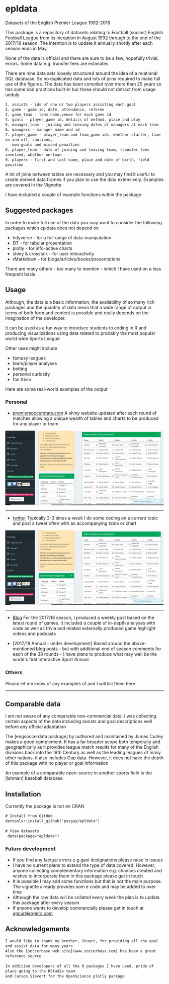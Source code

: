 # epldata
Datasets of the English Premier League 1992-2018

This package is a repository of datasets relating to Football (soccer) English Football League from its inception in August 1992 through to the end of the 2017/18 season. The intention is to update it annually shortly after each season ends in May

None of the data is official and there are sure to be a few, hopefully trivial, errors. Some data e.g. transfer fees are estimates

There are nine data sets loosely structured around the idea of a relational SQL database. So no duplicated data and lots of joins required to make full use of the figures. The data has been compiled over more than 25 years so has some bad practices built-in bur these should not detract from usage unduly
   
    1. assists - ids of one or two players assisting each goal
    2. game - game id, date, attendance, referee
    3. game_team - team name,venue for each game id
    4. goals - player_game id, details of method, place and play 
    5. manager_team - joining and leaving dates of managers at each team
    6. managers - manager name and id
    7. player_game - player_team and team_game ids, whether starter, time on and off, cautions,
       own-goals and missed penalties
    8. player_team - date of joining and leaving team, transfer fees involved, whether on-loan
    9. players - first and last name, place and date of birth, field position

A lot of joins between tables are necessary and you may find it useful to create derived data.frames if you plan to use the data extensively. Examples are covered in the Vignette

I have included a couple of example functions within the package

## Suggested packages

In order to make full use of the data you may want to consider the following packages which epldata does not depend on

 * tidyverse - for a full range of data-manipulation
 * DT - for tabular presentation
 * plotly - for info-active charts
 * shiny & crosstalk - for user interactivity
 * rMarkdown - for blogs/articles/books/presentations
 
There are many others - too many to mention - which I have used on a less frequent basis 


## Usage

Although, the data is a basic information, the availability of so many rich packages and the quantity of data mean that a wide range of output in terms of both form and content is possible and really depends on the imagination of the developer.

 It can be used as a fun way to introduce students to coding in R and  producing visualizations  using data related to probably the most popular world wide Sports League
 
 Other uses might include
 
 * fantasy leagues
 * team/player analyses
 * betting 
 * personal curiosity
 * fan trivia
 
 Here are some real-world examples of the output

### Personal

 * [premiersoccerstats.com](http://www.premiersoccerstats.com)  A shiny website updated after each round of matches allowing a unique wealth of tables and charts to be produced for any player or team
 
 ![](/img/example_pss.PNG)
 
 ---
 
 * [twitter](https://twitter.com/pssGuy) Typically 2-3 times a week I do some coding on a current topic and post a tweet often with an accompanying table or chart
 
 ![](img/example_pss.PNG)
 
 ---
 
 * [Blog](http://www.mytinyshinys.com) For the 2017/18 season, I produced a weekly post based on the latest round of games. It included a couple of in-depth analyses with code as well as trivia and related externally produced game highlight videos and podcasts
 
 * [2017/18 Annual - under development} Based around the above-mentioned blog posts - but with additional  end of season comments for each of the 38 rounds -  I have plans to produce what may well be the world's first interactive Sport Annual
 
 ### Others
 
 Please let me know of any examples of  and I will list them here
 
 ---
 
 
 ## Comparable data
 
 I am not aware of any comparable non-commercial data. I was collecting certain aspects of the data including assists and goal descriptions well before any official adaptation
 
  The [engsoccerdata package] by authored and maintained by James Curley makes a good complement. It has a far broader scope both temporally and geographically as it provides 
  league match results for many of the English divisions back into the 19th Century as well as the leading leagues of many other nations. it also includes Cup data. 
  However, it does not have the depth of this package with no player or goal information
  
  An example of a comparable open-source in another sports field is the [lahman] baseball database 
  
 ## Installation
 
 Currently the package is not on CRAN

```
# Install from GitHub
devtools::install_github("pssguy/epldata")

# View datasets
 data(package="epldata")

```

### Future development

  * If you find any factual errors e.g gaol designations please raise in issues
  * I have no current plans to extend the type of data covered. However, anyone collecting           complementary information  e.g. chances created and wishes to incorporate them in this package please get in touch
  * It is possible I may add some functions but that is not the main purpose. The vignette already provides som e code and may be added to over time
  * Although the raw data will be collated every week the plan is to update this package after every season
  * If anyone wants to develop commercially please get in touch at agcur@rogers.com
  
## Acknowledgements
  
    I would like to thank my brother, Stuart, for providing all the goal and assist data for many years
    Also the [soccerbase web site](www.soccerbase.com) has been a great reference source
    
    In addition developers of all the R packages I have used. pride of place going to the RStudio team
    and Carson Sievert for the OpenScience plotly package
  
  

